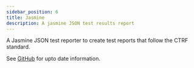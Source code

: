 ```yaml
---
sidebar_position: 6
title: Jasmine
description: A jasmine JSON test results report
---
```


A Jasmine JSON test reporter to create test reports that follow the CTRF standard.

See [GitHub](https://github.com/ctrf-io/jasmine-ctrf-json-reporter) for upto date information.
